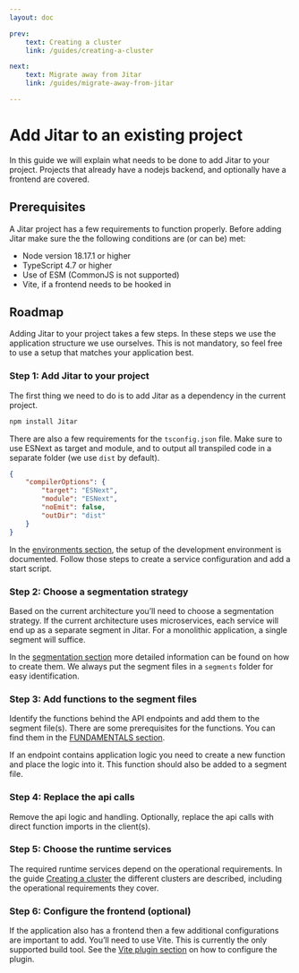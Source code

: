 ```yaml
---
layout: doc

prev:
    text: Creating a cluster
    link: /guides/creating-a-cluster

next:
    text: Migrate away from Jitar
    link: /guides/migrate-away-from-jitar

---
```


# Add Jitar to an existing project

In this guide we will explain what needs to be done to add Jitar to your project. Projects that already have a nodejs backend, and optionally have a frontend are covered.

## Prerequisites

A Jitar project has a few requirements to function properly. Before adding Jitar make sure the the following conditions are (or can be) met:

* Node version 18.17.1 or higher
* TypeScript 4.7 or higher
* Use of ESM (CommonJS is not supported)
* Vite, if a frontend needs to be hooked in

## Roadmap

Adding Jitar to your project takes a few steps. In these steps we use the application structure we use ourselves. This is not mandatory, so feel free to use a setup that matches your application best.

### Step 1: Add Jitar to your project

The first thing we need to do is to add Jitar as a dependency in the current project.

```bash
npm install Jitar
```

There are also a few requirements for the `tsconfig.json` file. Make sure to use ESNext as target and module, and to output all transpiled code in a separate folder (we use `dist` by default).

```json
{
    "compilerOptions": {
        "target": "ESNext",
        "module": "ESNext",
        "noEmit": false,
        "outDir": "dist"
    }
}
```

In the [environments section](../deploy/environments), the setup of the development environment is documented. Follow those steps to create a service configuration and add a start script.

### Step 2: Choose a segmentation strategy

Based on the current architecture you’ll need to choose a segmentation strategy. If the current architecture uses microservices, each service will end up as a separate segment in Jitar. For a monolithic application, a single segment will suffice.

In the [segmentation section](../deploy/segmentation) more detailed information can be found on how to create them. We always put the segment files in a `segments`  folder for easy identification.

### Step 3: Add functions to the segment files

Identify the functions behind the API endpoints and add them to the segment file(s). There are some prerequisites for the functions. You can find them in the [FUNDAMENTALS section](../fundamentals/building-blocks#functions).

If an endpoint contains application logic you need to create a new function and place the logic into it. This function should also be added to a segment file.

### Step 4: Replace the api calls

Remove the api logic and handling. Optionally, replace the api calls with direct function imports in the client(s).

### Step 5: Choose the runtime services

The required runtime services depend on the operational requirements. In the guide [Creating a cluster](./creating-a-cluster) the different clusters are described, including the operational requirements they cover.

### Step 6: Configure the frontend (optional)

If the application also has a frontend then a few additional configurations are important to add. You’ll need to use Vite. This is currently the only supported build tool. See the [Vite plugin section](../integrate/vite-plugin) on how to configure the plugin.
